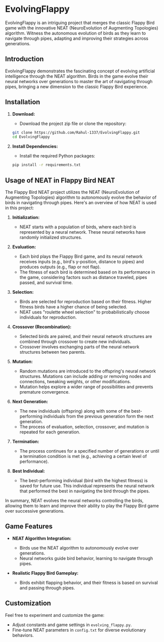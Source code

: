 # EvolvingFlappy

EvolvingFlappy is an intriguing project that merges the classic Flappy Bird game with the innovative NEAT (NeuroEvolution of Augmenting Topologies) algorithm. Witness the autonomous evolution of birds as they learn to navigate through pipes, adapting and improving their strategies across generations.

## Introduction

EvolvingFlappy demonstrates the fascinating concept of evolving artificial intelligence through the NEAT algorithm. Birds in the game evolve their neural networks over generations to master the art of navigating through pipes, bringing a new dimension to the classic Flappy Bird experience.


## Installation

1. **Download:**
    - Download the project zip file or clone the repository:

    ```bash
    git clone https://github.com/Rahul-1337/EvolvingFlappy.git
    cd EvolvingFlappy
    ```

2. **Install Dependencies:**
    - Install the required Python packages:

    ```bash
    pip install -r requirements.txt
    ```

## Usage of NEAT in Flappy Bird NEAT

The Flappy Bird NEAT project utilizes the NEAT (NeuroEvolution of Augmenting Topologies) algorithm to autonomously evolve the behavior of birds in navigating through pipes. Here's an overview of how NEAT is used in this project:

1. **Initialization:**
   - NEAT starts with a population of birds, where each bird is represented by a neural network. These neural networks have randomly initialized structures.

2. **Evaluation:**
   - Each bird plays the Flappy Bird game, and its neural network receives inputs (e.g., bird's y-position, distance to pipes) and produces outputs (e.g., flap or not flap).
   - The fitness of each bird is determined based on its performance in the game, considering factors such as distance traveled, pipes passed, and survival time.

3. **Selection:**
   - Birds are selected for reproduction based on their fitness. Higher fitness birds have a higher chance of being selected.
   - NEAT uses "roulette wheel selection" to probabilistically choose individuals for reproduction.

4. **Crossover (Recombination):**
   - Selected birds are paired, and their neural network structures are combined through crossover to create new individuals.
   - Crossover involves exchanging parts of the neural network structures between two parents.

5. **Mutation:**
   - Random mutations are introduced to the offspring's neural network structures. Mutations can include adding or removing nodes and connections, tweaking weights, or other modifications.
   - Mutation helps explore a wider range of possibilities and prevents premature convergence.

6. **Next Generation:**
   - The new individuals (offspring) along with some of the best-performing individuals from the previous generation form the next generation.
   - The process of evaluation, selection, crossover, and mutation is repeated for each generation.

7. **Termination:**
   - The process continues for a specified number of generations or until a termination condition is met (e.g., achieving a certain level of performance).

8. **Best Individual:**
   - The best-performing individual (bird with the highest fitness) is saved for future use. This individual represents the neural network that performed the best in navigating the bird through the pipes.

In summary, NEAT evolves the neural networks controlling the birds, allowing them to learn and improve their ability to play the Flappy Bird game over successive generations.


## Game Features

- **NEAT Algorithm Integration:**
  - Birds use the NEAT algorithm to autonomously evolve over generations.
  - Neural networks guide bird behavior, learning to navigate through pipes.

- **Realistic Flappy Bird Gameplay:**
  - Birds exhibit flapping behavior, and their fitness is based on survival and passing through pipes.

## Customization

Feel free to experiment and customize the game:

- Adjust constants and game settings in `evolving_flappy.py`.
- Fine-tune NEAT parameters in `config.txt` for diverse evolutionary behaviors.



